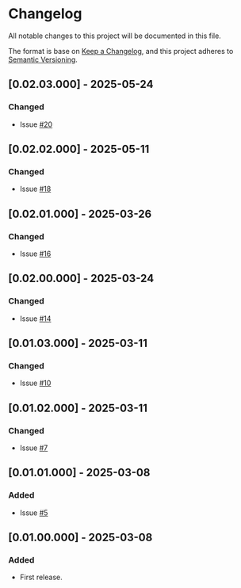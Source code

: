 # Changelog
All notable changes to this project will be documented in this file.

The format is base on [Keep a Changelog](https://keepachangelog.com/en/1.1.0/), and this project adheres to [Semantic Versioning](https://semver.org/spec/v2.0.0.html).


## [0.02.03.000] - 2025-05-24
### Changed
- Issue [#20](https://github.com/j3-signalroom/aws-clients-python_lib/issues/20)

## [0.02.02.000] - 2025-05-11
### Changed
- Issue [#18](https://github.com/j3-signalroom/aws-clients-python_lib/issues/18)

## [0.02.01.000] - 2025-03-26
### Changed
- Issue [#16](https://github.com/j3-signalroom/aws-clients-python_lib/issues/16)

## [0.02.00.000] - 2025-03-24
### Changed
- Issue [#14](https://github.com/j3-signalroom/aws-clients-python_lib/issues/14)

## [0.01.03.000] - 2025-03-11
### Changed
- Issue [#10](https://github.com/j3-signalroom/aws-clients-python_lib/issues/10)

## [0.01.02.000] - 2025-03-11
### Changed
- Issue [#7](https://github.com/j3-signalroom/aws-clients-python_lib/issues/7)

## [0.01.01.000] - 2025-03-08
### Added
- Issue [#5](https://github.com/j3-signalroom/aws-clients-python_lib/issues/5)

## [0.01.00.000] - 2025-03-08
### Added
- First release.